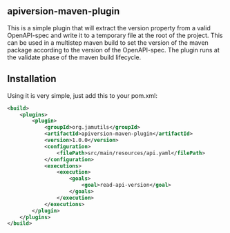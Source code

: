 ## apiversion-maven-plugin

This is a simple plugin that will extract the version property from a valid OpenAPI-spec and write it to a temporary file at the root of the project.
This can be used in a multistep maven build to set the version of the maven package according to the version of the OpenAPI-spec.
The plugin runs at the validate phase of the maven build lifecycle.

## Installation
Using it is very simple, just add this to your pom.xml:
```xml
<build>
    <plugins>
        <plugin>
            <groupId>org.jamutils</groupId>
            <artifactId>apiversion-maven-plugin</artifactId>
            <version>1.0.0</version>
            <configuration>
                <filePath>src/main/resources/api.yaml</filePath>
            </configuration>
            <executions>
                <execution>
                    <goals>
                        <goal>read-api-version</goal>
                    </goals>
                </execution>
            </executions>
        </plugin>
    </plugins>
</build>
```